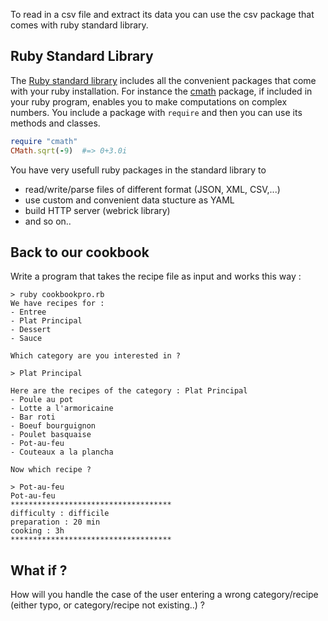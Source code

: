 To read in a csv file and extract its data you can use the csv package that comes with ruby standard library.

## Ruby Standard Library
The [Ruby standard library](http://www.ruby-doc.org/stdlib-2.0.0/) includes all the convenient packages that come with your ruby installation. For instance the [cmath](http://www.ruby-doc.org/stdlib-2.0.0/libdoc/cmath/rdoc/index.html) package, if included in your ruby program, enables you to make computations on complex numbers. You include a package with `require` and then you can use its methods and classes.

```ruby
require "cmath"
CMath.sqrt(-9)  #=> 0+3.0i
```
You have very usefull ruby packages in the standard library to
* read/write/parse files of different format (JSON, XML, CSV,...)
* use custom and convenient data stucture as YAML
* build HTTP server (webrick library)
* and so on..

## Back to our cookbook
Write a program that takes the recipe file as input and works this way :
```
> ruby cookbookpro.rb
We have recipes for : 
- Entree
- Plat Principal
- Dessert
- Sauce

Which category are you interested in ?

> Plat Principal

Here are the recipes of the category : Plat Principal
- Poule au pot
- Lotte a l'armoricaine
- Bar roti
- Boeuf bourguignon
- Poulet basquaise
- Pot-au-feu
- Couteaux a la plancha

Now which recipe ?

> Pot-au-feu
Pot-au-feu
************************************
difficulty : difficile
preparation : 20 min
cooking : 3h
************************************
```

## What if ?
How will you handle the case of the user entering a wrong category/recipe (either typo, or category/recipe not existing..) ?




